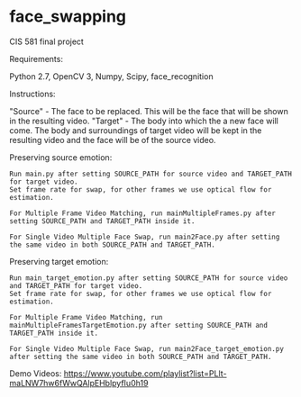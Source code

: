 # face_swapping
CIS 581 final project 

Requirements:

Python 2.7,
OpenCV 3,
Numpy,
Scipy,
face_recognition

Instructions:

"Source" - The face to be replaced. This will be the face that will be shown in the resulting video.
"Target" - The body into which the a new face will come. The body and surroundings of target video will be kept in the resulting video and the face will be of the source video.

Preserving source emotion:

	Run main.py after setting SOURCE_PATH for source video and TARGET_PATH for target video.
	Set frame rate for swap, for other frames we use optical flow for estimation.

	For Multiple Frame Video Matching, run mainMultipleFrames.py after setting SOURCE_PATH and TARGET_PATH inside it.

	For Single Video Multiple Face Swap, run main2Face.py after setting the same video in both SOURCE_PATH and TARGET_PATH.

Preserving target emotion:

	Run main_target_emotion.py after setting SOURCE_PATH for source video and TARGET_PATH for target video.
	Set frame rate for swap, for other frames we use optical flow for estimation.

	For Multiple Frame Video Matching, run mainMultipleFramesTargetEmotion.py after setting SOURCE_PATH and TARGET_PATH inside it.

	For Single Video Multiple Face Swap, run main2Face_target_emotion.py after setting the same video in both SOURCE_PATH and TARGET_PATH.


Demo Videos:
https://www.youtube.com/playlist?list=PLlt-maLNW7hw6fWwQAlpEHblpyfIu0h19
